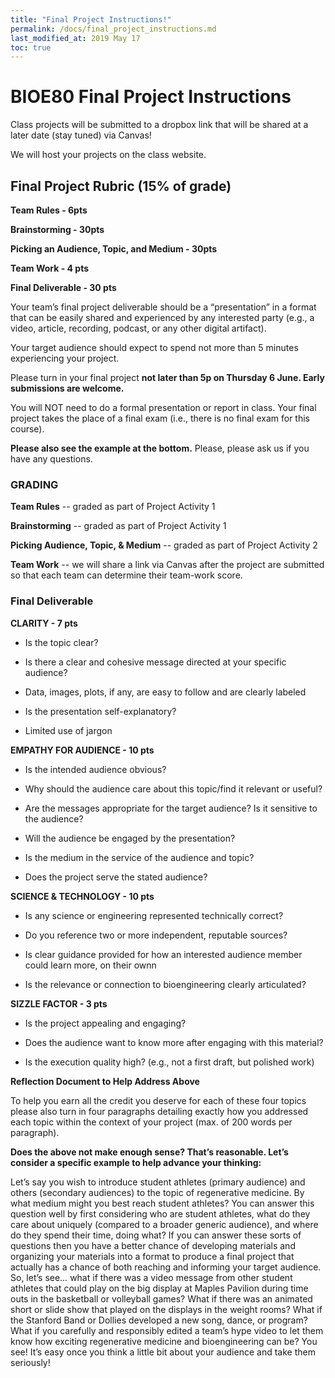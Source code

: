 ```yaml
---
title: "Final Project Instructions!"
permalink: /docs/final_project_instructions.md
last_modified_at: 2019 May 17
toc: true
---
```


# BIOE80 Final Project Instructions

Class projects will be submitted to a dropbox link that will be shared at a later date (stay tuned) via Canvas! 

We will host your projects on the class website.

## Final Project Rubric (15% of grade)

**Team Rules - 6pts**

**Brainstorming - 30pts**

**Picking an Audience, Topic, and Medium - 30pts**

**Team Work - 4 pts**

**Final Deliverable - 30 pts**


Your team’s final project deliverable should be a “presentation” in a format that can be easily shared and experienced by any interested party (e.g., a video, article, recording, podcast, or any other digital artifact). 

Your target audience should expect to spend not more than 5 minutes experiencing your project. 

Please turn in your final project **not later than 5p on Thursday 6 June.  Early submissions are welcome.**

You will NOT need to do a formal presentation or report in class.   Your final project takes the place of a final exam (i.e., there is no final exam for this course).

**Please also see the example at the bottom.**  Please, please ask us if you have any questions.   


### GRADING

**Team Rules** -- graded as part of Project Activity 1

**Brainstorming** -- graded as part of Project Activity 1

**Picking Audience, Topic, & Medium** -- graded as part of Project Activity 2

**Team Work** -- we will share a link via Canvas after the project are submitted so that each team can determine their team-work score.


### Final Deliverable 

**CLARITY - 7 pts**

- Is the topic clear?

- Is there a clear and cohesive message directed at your specific audience? 

- Data, images, plots, if any, are easy to follow and are clearly labeled 

- Is the presentation self-explanatory?

- Limited use of jargon


**EMPATHY FOR AUDIENCE - 10 pts**

- Is the intended audience obvious?

- Why should the audience care about this topic/find it relevant or useful?

- Are the messages appropriate for the target audience? Is it sensitive to the audience? 

- Will the audience be engaged by the presentation? 

- Is the medium in the service of the audience and topic?

- Does the project serve the stated audience? 

**SCIENCE & TECHNOLOGY - 10 pts**

- Is any science or engineering represented technically correct?

- Do you reference two or more independent, reputable sources? 

- Is clear guidance provided for how an interested audience member could learn more, on their ownn

- Is the relevance or connection to bioengineering clearly articulated?

**SIZZLE FACTOR - 3 pts**

- Is the project appealing and engaging? 

- Does the audience want to know more after engaging with this material?

- Is the execution quality high? (e.g., not a first draft, but polished work)

**Reflection Document to Help Address Above**

To help you earn all the credit you deserve for each of these four topics please also turn in four paragraphs detailing exactly how you addressed each topic within the context of your project (max. of 200 words per paragraph).  

**Does the above not make enough sense?  That’s reasonable.  Let’s consider a specific example to help advance your thinking:**

Let’s say you wish to introduce student athletes (primary audience) and others (secondary audiences) to the topic of regenerative medicine.  By what medium might you best reach student athletes?  You can answer this question well by first considering who are student athletes, what do they care about uniquely (compared to a broader generic audience), and where do they spend their time, doing what?  If you can answer these sorts of questions then you have a better chance of developing materials and organizing your materials into a format to produce a final project that actually has a chance of both reaching and informing your target audience.  So, let’s see… what if there was a video message from other student athletes that could play on the big display at Maples Pavilion during time outs in the basketball or volleyball games?  What if there was an animated short or slide show that played on the displays in the weight rooms?  What if the Stanford Band or Dollies developed a new song, dance, or program?  What if you carefully and responsibly edited a team’s hype video to let them know how exciting regenerative medicine and bioengineering can be?  You see!  It’s easy once you think a little bit about your audience and take them seriously! 
